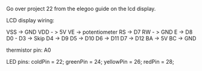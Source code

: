 Go over project 22 from the elegoo guide on the lcd display.

LCD display wiring:

VSS -> GND
VDD - > 5V
VE -> potentiometer
RS -> D7
RW - > GND
E -> D8
D0 - D3 -> Skip
D4 -> D9
D5 -> D10
D6 -> D11
D7 -> D12
BA -> 5V
BC -> GND

thermistor pin: A0


LED pins: 
coldPin = 22;
greenPin = 24;
yellowPin = 26;
redPin = 28;
